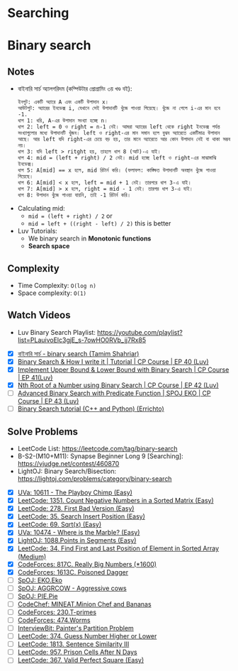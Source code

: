 # Searching

# Binary search

## Notes

- বাইনারি সার্চ অ্যালগরিদম (কম্পিউটার প্রোগ্রামিং ৩য় খণ্ড বই):
  ```
  ইনপুট: একটি অ্যারে A এবং একটি উপাদান x।
  আউটপুট: অ্যারের ইনডেক্স i, যেখানে সেই উপাদানটি খুঁজে পাওয়া গিয়েছে। খুঁজে না পেলে i-এর মান হবে -1.
  ধাপ 1: ধরি, A-এর উপাদান সংখ্যা হচ্ছে n।
  ধাপ 2: left = 0 ও right = n-1 নেই। আমরা অ্যারের left থেকে right ইনডেক্স পর্যন্ত সংখ্যাগুলোর মধ্যে উপাদানটি খুঁজব। left ও right-এর মান সমান হলে বুঝব অ্যারেতে একটিমাত্র উপাদান আছে। আর left যদি right-এর চেয়ে বড় হয়, তার মানে অ্যারেতে আর কোন উপাদান নেই বা থাকা সম্ভব নয়।
  ধাপ 3: যদি left > ritght হয়, তাহলে ধাপ 8 (আট)-এ যাই।
  ধাপ 4: mid = (left + right) / 2 নেই। mid হচ্ছে left ও right-এর মাঝামাঝি ইনডেক্স।
  ধাপ 5: A[mid] == x হলে, mid রিটার্ন করি। (ফলাফল: কাঙ্ক্ষিত উপাদানটি অবস্থান খুঁজে পাওয়া গিয়েছে।
  ধাপ 6: A[mid] < x হলে, left = mid + 1 নেই। তারপরে ধাপ 3-এ যাই।
  ধাপ 7: A[mid] > x হলে, right = mid - 1 নেই। তারপর ধাপ 3-এ যাই।
  ধাপ 8: উপাদান খুঁজে পাওয়া যায়নি, তাই -1 রিটার্ন করি।
  ```
- Calculating mid:
  - `mid = (left + right) / 2` or
  - `mid = left + ((right - left) / 2)` this is better
- Luv Tutorials:
  - We binary search in **Monotonic functions**
  - **Search space**

## Complexity

- Time Complexity: `O(log n)`
- Space complexity: `O(1)`

## Watch Videos

- Luv Binary Search Playlist: https://youtube.com/playlist?list=PLauivoElc3gjE_s-7owHO0RVb_jj7Rx85
- [x] [বাইনারি সার্চ - binary search (Tamim Shahriar)](https://youtu.be/NMC6ltspWys)
- [x] [Binary Search & How I write it | Tutorial | CP Course | EP 40 (Luv)](https://youtu.be/egRrgj8JOdY)
- [x] [Implement Upper Bound & Lower Bound with Binary Search | CP Course | EP 41(Luv)](https://youtu.be/gcYvFVZ_LUA)
- [x] [Nth Root of a Number using Binary Search | CP Course | EP 42 (Luv)](https://youtu.be/5snE6xsyheE)
- [ ] [Advanced Binary Search with Predicate Function | SPOJ EKO | CP Course | EP 43 (Luv)](https://youtu.be/JAfJssvFgDI)
- [ ] [Binary Search tutorial (C++ and Python) (Errichto)](https://youtu.be/GU7DpgHINWQ)

## Solve Problems

- LeetCode List: https://leetcode.com/tag/binary-search
- B-S2-(M10+M11): Synapse Beginner Long 9 [Searching]: https://vjudge.net/contest/460870
- LightOJ: Binary Search/Bisection: https://lightoj.com/problems/category/binary-search
- [x] [UVa: 10611 - The Playboy Chimp (Easy)](https://onlinejudge.org/index.php?option=com_onlinejudge&Itemid=8&page=show_problem&problem=1552)
- [x] [LeetCode: 1351. Count Negative Numbers in a Sorted Matrix (Easy)](https://leetcode.com/problems/count-negative-numbers-in-a-sorted-matrix/)
- [x] [LeetCode: 278. First Bad Version (Easy)](https://leetcode.com/problems/first-bad-version/)
- [x] [LeetCode: 35. Search Insert Position (Easy)](https://leetcode.com/problems/search-insert-position/)
- [x] [LeetCode: 69. Sqrt(x) (Easy)](https://leetcode.com/problems/sqrtx/)
- [x] [UVa: 10474 - Where is the Marble? (Easy)](https://onlinejudge.org/index.php?option=com_onlinejudge&Itemid=8&page=show_problem&problem=1415)
- [x] [LightOJ: 1088.Points in Segments (Easy)](https://lightoj.com/problem/points-in-segments)
- [x] [LeetCode: 34. Find First and Last Position of Element in Sorted Array (Medium)](https://leetcode.com/problems/find-first-and-last-position-of-element-in-sorted-array/)
- [x] [CodeForces: 817C. Really Big Numbers (\*1600)](https://codeforces.com/problemset/problem/817/C)
- [x] [CodeForces: 1613C. Poisoned Dagger](https://codeforces.com/contest/1613/problem/C)
- [ ] [SpOJ: EKO.Eko](https://www.spoj.com/problems/EKO/)
- [ ] [SpOJ: AGGRCOW - Aggressive cows](https://www.spoj.com/problems/AGGRCOW/)
- [ ] [SpOJ: PIE.Pie](https://www.spoj.com/problems/PIE/)
- [ ] [CodeChef: MINEAT.Minion Chef and Bananas](https://www.codechef.com/problems/MINEAT)
- [ ] [CodeForces: 230.T-primes](https://codeforces.com/problemset/problem/230/B)
- [ ] [CodeForces: 474.Worms](https://codeforces.com/problemset/problem/474/B)
- [ ] [InterviewBit: Painter's Partition Problem](https://www.interviewbit.com/problems/painters-partition-problem/)
- [ ] [LeetCode: 374. Guess Number Higher or Lower](https://leetcode.com/problems/guess-number-higher-or-lower/)
- [ ] [LeetCode: 1813. Sentence Similarity III](https://leetcode.com/problems/sentence-similarity-iii/)
- [ ] [LeetCode: 957. Prison Cells After N Days](https://leetcode.com/problems/prison-cells-after-n-days/)
- [ ] [LeetCode: 367. Valid Perfect Square (Easy)](https://leetcode.com/problems/valid-perfect-square/)
